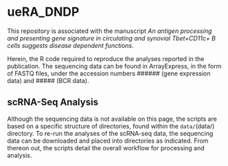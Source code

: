 # ueRA_DNDP
This repository is associated with the manuscript *An antigen processing and presenting gene signature in circulating and synovial Tbet+CD11c+ B cells suggests disease dependent functions*.

Herein, the R code required to reproduce the analyses reported in the publication. The sequencing data can be found in ArrayExpress, in the form of FASTQ files, under the accession numbers ###### (gene expression data) and ##### (BCR data).

## scRNA-Seq Analysis
Although the sequencing data is not available on this page, the scripts are based on a specific structure of directories, found within the ```data/```(data/) directory. To re-run the analyses of the scRNA-seq data, the sequencing data can be downloaded and placed into directories as indicated. From thereon out, the scripts detail the overall workflow for processing and analysis. 

